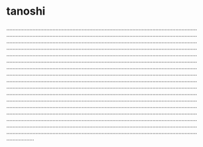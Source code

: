 # tanoshi

..............................................................................................................................................................................................................................................................................................................................................................................................................................................................................................................................................................................................................................................................................................................................................................................................................................................................................................................................................................................................................................................................................................................................................................................................................................................................................................................................................................................................................................................................................................................................................................................................................................................................................................................................................................................................................................................................................................................................................................................................................................................................................................................................................................................................................